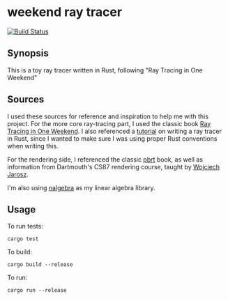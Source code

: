 # weekend ray tracer

[![Build Status](https://travis-ci.org/afnanenayet/basic-ray-tracer.svg?branch=master)](https://travis-ci.org/afnanenayet/basic-ray-tracer)

## Synopsis

This is a toy ray tracer written in Rust, following "Ray Tracing in One Weekend"

## Sources

I used these sources for reference and inspiration to help me with this project.
For the more core ray-tracing part, I used the classic book
[Ray Tracing in One Weekend](https://www.amazon.com/Ray-Tracing-Weekend-Minibooks-Book-ebook/dp/B01B5AODD8).
I also referenced a [tutorial](https://bheisler.github.io/post/writing-raytracer-in-rust-part-1/)
on writing a ray tracer in Rust, since I wanted to
make sure I was using proper Rust conventions when writing this.

For the rendering side, I referenced the classic [pbrt](http://pbrt.org) book,
as well as information from Dartmouth's CS87 rendering course, taught
by [Wojciech Jarosz](https://cs.dartmouth.edu/~wjarosz/).

I'm also using [nalgebra](http://nalgebra.org) as my linear algebra library.

## Usage

To run tests:

    cargo test

To build:

    cargo build --release

To run:
    
    cargo run --release
